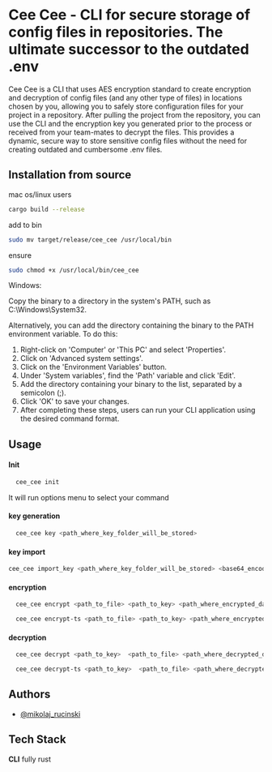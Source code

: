 # Cee Cee - CLI for secure storage of config files in repositories. The ultimate successor to the outdated .env




Cee Cee is a CLI that uses AES encryption standard to create encryption and decryption of config files (and any other type of files) in locations chosen by you, allowing you to safely store configuration files for your project in a repository. After pulling the project from the repository, you can use the CLI and the encryption key you generated prior to the process or received from your team-mates to decrypt the files. This provides a dynamic, secure way to store sensitive config files without the need for creating outdated and cumbersome .env files.

## Installation from source
mac os/linux users
```zsh
cargo build --release
```
add to bin
```zsh
sudo mv target/release/cee_cee /usr/local/bin
```
ensure
```zsh
sudo chmod +x /usr/local/bin/cee_cee
```

Windows:

Copy the binary to a directory in the system's PATH, such as C:\Windows\System32.

Alternatively, you can add the directory containing the binary to the PATH environment variable. To do this:

1. Right-click on 'Computer' or 'This PC' and select 'Properties'.
2. Click on 'Advanced system settings'.
3. Click on the 'Environment Variables' button.
4. Under 'System variables', find the 'Path' variable and click 'Edit'.
5. Add the directory containing your binary to the list, separated by a semicolon (;).
6. Click 'OK' to save your changes.
7. After completing these steps, users can run your CLI application using the desired command format.





## Usage

#### Init

```bash
  cee_cee init
```

It will run options menu to select your command

#### key generation

```bash
  cee_cee key <path_where_key_folder_will_be_stored>
```
#### key import 
```bash
cee_cee import_key <path_where_key_folder_will_be_stored> <base64_encoded_key>
```

#### encryption 

```bash
  cee_cee encrypt <path_to_file> <path_to_key> <path_where_encrypted_data_folder_will_be_stored>
```
```bash
  cee_cee encrypt-ts <path_to_file> <path_to_key> <path_where_encrypted_data_folder_will_be_stored>
```

#### decryption

```bash
  cee_cee decrypt <path_to_key>  <path_to_file> <path_where_decrypted_data_folder_will_be_stored>
```
```bash
  cee_cee decrypt-ts <path_to_key>  <path_to_file> <path_where_decrypted_data_folder_will_be_stored>
```

## Authors

- [@mikolaj_rucinski](https://www.linkedin.com/in/mikolaj-rucinski)


## Tech Stack

**CLI** fully rust


